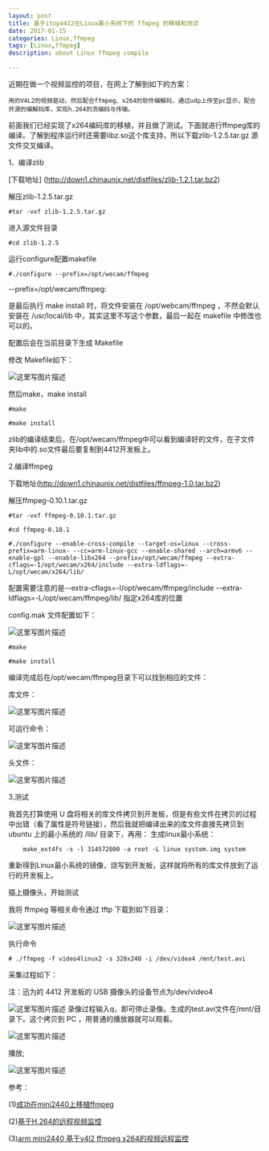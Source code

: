 ```yaml
---
layout: post
title: 基于itop4412在Linux最小系统下的 ffmpeg 的移植和测试
date: 2017-01-15
categories: Linux,ffmpeg
tags: [Linux,ffmpeg]
description: about Linux ffmpeg compile

---
```


近期在做一个视频监控的项目，在网上了解到如下的方案：

	用的V4L2的视频驱动，然后配合ffmpeg、x264的软件编解码，通过udp上传至pc显示，配合开源的编解码库，实现h.264的流编码与传输。

前面我们已经实现了x264编码库的移植，并且做了测试。下面就进行ffmpeg库的编译。了解到程序运行时还需要libz.so这个库支持，所以下载zlib-1.2.5.tar.gz 源文件交叉编译。

1、编译zlib

[下载地址] (http://down1.chinaunix.net/distfiles/zlib-1.2.1.tar.bz2)

解压zlib-1.2.5.tar.gz

	#tar -vxf zlib-1.2.5.tar.gz

进入源文件目录

	#cd zlib-1.2.5

运行configure配置makefile

	#./configure --prefix=/opt/wecam/ffmpeg

--prefix=/opt/wecam/ffmpeg:

是最后执行 make install 时，将文件安装在 /opt/webcam/ffmpeg ，不然会默认安装在 /usr/local/lib 中，其实这里不写这个参数，最后一起在              makefile 中修改也可以的。

配置后会在当前目录下生成 Makefile

修改 Makefile如下：

![这里写图片描述](http://img.blog.csdn.net/20170115094931479?watermark/2/text/aHR0cDovL2Jsb2cuY3Nkbi5uZXQvd3d0MTg4MTE3MDc5NzE=/font/5a6L5L2T/fontsize/400/fill/I0JBQkFCMA==/dissolve/70/gravity/SouthEast)

然后make，make install

	#make
	
	#make install

zlib的编译结束后，在/opt/wecam/ffmpeg中可以看到编译好的文件，在子文件夹lib中的.so文件最后要复制到4412开发板上。

2.编译ffmpeg

下载地址(http://down1.chinaunix.net/distfiles/ffmpeg-1.0.tar.bz2)

解压ffmpeg-0.10.1.tar.gz

	#tar -vxf ffmpeg-0.10.1.tar.gz
	
	#cd ffmpeg-0.10.1
	
	#./configure --enable-cross-compile --target-os=linux --cross-prefix=arm-linux- --cc=arm-linux-gcc --enable-shared --arch=armv6 --enable-gpl --enable-libx264 --prefix=/opt/wecam/ffmpeg --extra-cflags=-I/opt/wecam/x264/include --extra-ldflags=-L/opt/wecam/x264/lib/

配置需要注意的是--extra-cflags=-I/opt/wecam/ffmpeg/include --extra-ldflags=-L/opt/wecam/ffmpeg/lib/ 指定x264库的位置

config.mak 文件配置如下：

![这里写图片描述](http://img.blog.csdn.net/20170115095918929?watermark/2/text/aHR0cDovL2Jsb2cuY3Nkbi5uZXQvd3d0MTg4MTE3MDc5NzE=/font/5a6L5L2T/fontsize/400/fill/I0JBQkFCMA==/dissolve/70/gravity/SouthEast)

	#make
	
	#make install

编译完成后在/opt/wecam/ffmpeg目录下可以找到相应的文件：

库文件：

![这里写图片描述](http://img.blog.csdn.net/20170115100130933?watermark/2/text/aHR0cDovL2Jsb2cuY3Nkbi5uZXQvd3d0MTg4MTE3MDc5NzE=/font/5a6L5L2T/fontsize/400/fill/I0JBQkFCMA==/dissolve/70/gravity/SouthEast)

可运行命令：

![这里写图片描述](http://img.blog.csdn.net/20170115100226528?watermark/2/text/aHR0cDovL2Jsb2cuY3Nkbi5uZXQvd3d0MTg4MTE3MDc5NzE=/font/5a6L5L2T/fontsize/400/fill/I0JBQkFCMA==/dissolve/70/gravity/SouthEast)

头文件：

![这里写图片描述](http://img.blog.csdn.net/20170115100316107?watermark/2/text/aHR0cDovL2Jsb2cuY3Nkbi5uZXQvd3d0MTg4MTE3MDc5NzE=/font/5a6L5L2T/fontsize/400/fill/I0JBQkFCMA==/dissolve/70/gravity/SouthEast)

3.测试

我首先打算使用 U 盘将相关的库文件拷贝到开发板，但是有些文件在拷贝的过程中出错（看了属性是符号链接），然后我就把编译出来的库文件直接先拷贝到 ubuntu 上的最小系统的 /lib/ 目录下，再用：
生成linux最小系统：

		make_ext4fs -s -l 314572800 -a root -L linux system.img system
		
重新得到Linux最小系统的镜像，烧写到开发板，这样就将所有的库文件放到了运行的开发板上。

插上摄像头，开始测试

我将 ffmpeg 等相关命令通过 tftp 下载到如下目录：

![这里写图片描述](http://img.blog.csdn.net/20170115101914068?watermark/2/text/aHR0cDovL2Jsb2cuY3Nkbi5uZXQvd3d0MTg4MTE3MDc5NzE=/font/5a6L5L2T/fontsize/400/fill/I0JBQkFCMA==/dissolve/70/gravity/SouthEast)

执行命令

	# ./ffmpeg -f video4linux2 -s 320x240 -i /dev/video4 /mnt/test.avi
	
采集过程如下：

注：迅为的 4412 开发板的 USB 摄像头的设备节点为/dev/video4

![这里写图片描述](http://img.blog.csdn.net/20170115102123856?watermark/2/text/aHR0cDovL2Jsb2cuY3Nkbi5uZXQvd3d0MTg4MTE3MDc5NzE=/font/5a6L5L2T/fontsize/400/fill/I0JBQkFCMA==/dissolve/70/gravity/SouthEast)
	录像过程输入q，即可停止录像。生成的test.avi文件在/mnt/目录下。这个拷贝到 PC ，用普通的播放器就可以观看。
	
![这里写图片描述](http://img.blog.csdn.net/20170115102257980?watermark/2/text/aHR0cDovL2Jsb2cuY3Nkbi5uZXQvd3d0MTg4MTE3MDc5NzE=/font/5a6L5L2T/fontsize/400/fill/I0JBQkFCMA==/dissolve/70/gravity/SouthEast)

播放;

![这里写图片描述](http://img.blog.csdn.net/20170115103007457?watermark/2/text/aHR0cDovL2Jsb2cuY3Nkbi5uZXQvd3d0MTg4MTE3MDc5NzE=/font/5a6L5L2T/fontsize/400/fill/I0JBQkFCMA==/dissolve/70/gravity/SouthEast)

参考：

(1)[成功在mini2440上移植ffmpeg](http://blog.csdn.net/mashang123456789/article/details/8673426)

(2)[基于H.264的远程视频监控](http://blog.csdn.net/jinhongdu/article/details/10632535)

(3)[arm mini2440 基于v4l2 ffmpeg x264的视频远程监控](http://blog.csdn.net/ghostyu/article/details/7371310)